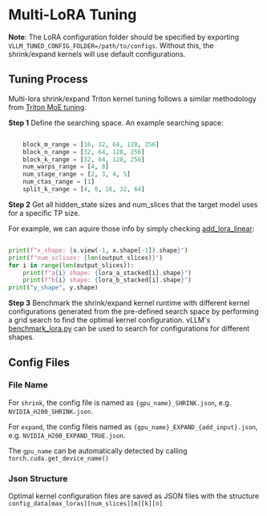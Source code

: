 # Multi-LoRA Tuning

**Note**: The LoRA configuration folder should be specified by exporting `VLLM_TUNED_CONFIG_FOLDER=/path/to/configs`. Without this, the shrink/expand kernels will use default configurations.

## Tuning Process

Multi-lora shrink/expand Triton kernel tuning follows a similar methodology from [Triton MoE tuning](https://github.com/vllm-project/vllm/blob/main/benchmarks/kernels/benchmark_moe.py).

**Step 1**
Define the searching space. An example searching space:

```python

    block_m_range = [16, 32, 64, 128, 256]
    block_n_range = [32, 64, 128, 256]
    block_k_range = [32, 64, 128, 256]
    num_warps_range = [4, 8]
    num_stage_range = [2, 3, 4, 5]
    num_ctas_range = [1]
    split_k_range = [4, 8, 16, 32, 64]

```
**Step 2**
Get all hidden_state sizes and num_slices that the target model uses for a specific TP size.

For example, we can aquire those info by simply checking [add_lora_linear](https://github.com/li2haipeng/vllm/blob/multi_lora_v01011/vllm/lora/punica_wrapper/punica_gpu.py#L192):

```python

print(f"x_shape: {x.view(-1, x.shape[-1]).shape}")
print(f"num_sclises: {len(output_slices)}")
for i in range(len(output_slices)):
    print(f"a{i} shape: {lora_a_stacked[i].shape}")
    print(f"b{i} shape: {lora_b_stacked[i].shape}")
print("y_shape", y.shape)

```

**Step 3**
Benchmark the shrink/expand kernel runtime with different kernel configurations generated from the pre-defined search space by performing a grid search to find the optimal kernel configuration. vLLM's [benchmark_lora.py](https://github.com/vllm-project/vllm/blob/main/benchmarks/kernels/benchmark_lora.py) can be used to search for configurations for different shapes.

## Config Files

### File Name

For `shrink`, the config file is named as `{gpu_name}_SHRINK.json`, e.g. `NVIDIA_H200_SHRINK.json`.

For `expand`, the config fileis named as `{gpu_name}_EXPAND_{add_input}.json`, e.g. `NVIDIA_H200_EXPAND_TRUE.json`.

The `gpu_name` can be automatically detected by calling `torch.cuda.get_device_name()`

### Json Structure

Optimal kernel configuration files are saved as JSON files with the structure `config_data[max_loras][num_slices][m][k][n]`
